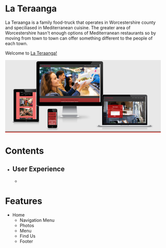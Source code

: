  # La Teraanga

 La Teraanga is a family food-truck that operates in Worcestershire county and speciliased in Mediterranean cuisine. The greater area of Worcestershire hasn't enough options of Mediterranean restaurants so by moving from town to town can offer something different to the people of each town.

 Welcome to <a href="https://theodorchris.github.io/La-Teraanga/" target="_blank" rel="noopener">La Teraanga!</a>

![La Teraanga responsive design](assets/readme-images/ami.responsivedesign.is.png)



 # Contents

 - User Experience
   - 
   - 

# Features 
 - Home 
   - Navigation Menu
   - Photos
   - Menu
   - Find Us
   - Footer
  

